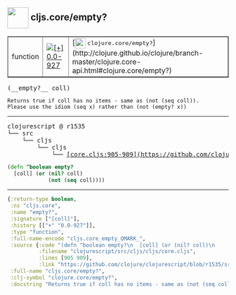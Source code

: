## <img width="48px" valign="middle" src="http://i.imgur.com/Hi20huC.png"> cljs.core/empty?

 <table border="1">
<tr>
<td>function</td>
<td><a href="https://github.com/cljsinfo/api-refs/tree/0.0-927"><img valign="middle" alt="[+] 0.0-927" src="https://img.shields.io/badge/+-0.0--927-lightgrey.svg"></a> </td>
<td>
[<img height="24px" valign="middle" src="http://i.imgur.com/1GjPKvB.png"> <samp>clojure.core/empty?</samp>](http://clojure.github.io/clojure/branch-master/clojure.core-api.html#clojure.core/empty?)
</td>
</tr>
</table>

 <samp>
(__empty?__ coll)<br>
</samp>

```
Returns true if coll has no items - same as (not (seq coll)).
Please use the idiom (seq x) rather than (not (empty? x))
```

---

 <pre>
clojurescript @ r1535
└── src
    └── cljs
        └── cljs
            └── <ins>[core.cljs:905-909](https://github.com/clojure/clojurescript/blob/r1535/src/cljs/cljs/core.cljs#L905-L909)</ins>
</pre>

```clj
(defn ^boolean empty?
  [coll] (or (nil? coll)
             (not (seq coll))))
```


---

```clj
{:return-type boolean,
 :ns "cljs.core",
 :name "empty?",
 :signature ["[coll]"],
 :history [["+" "0.0-927"]],
 :type "function",
 :full-name-encode "cljs.core_empty_QMARK_",
 :source {:code "(defn ^boolean empty?\n  [coll] (or (nil? coll)\n             (not (seq coll))))",
          :filename "clojurescript/src/cljs/cljs/core.cljs",
          :lines [905 909],
          :link "https://github.com/clojure/clojurescript/blob/r1535/src/cljs/cljs/core.cljs#L905-L909"},
 :full-name "cljs.core/empty?",
 :clj-symbol "clojure.core/empty?",
 :docstring "Returns true if coll has no items - same as (not (seq coll)).\nPlease use the idiom (seq x) rather than (not (empty? x))"}

```
